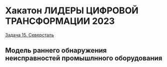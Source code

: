 # Xакатон ЛИДЕРЫ ЦИФРОВОЙ ТРАНСФОРМАЦИИ 2023
[Задача 15. Северсталь](https://leaders2023.innoagency.ru/task_15) 

## Модель раннего обнаружения неисправностей промышлнного оборудования 
